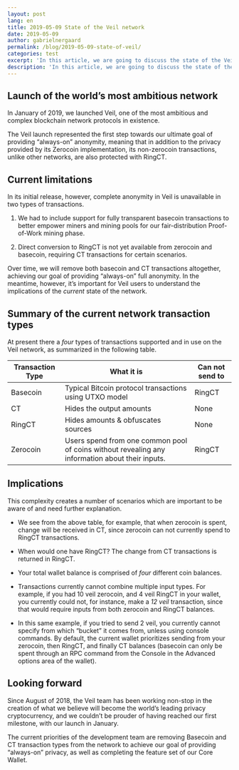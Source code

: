 ```yaml
---
layout: post
lang: en
title: 2019-05-09 State of the Veil network
date: 2019-05-09
author: gabrielnergaard
permalink: /blog/2019-05-09-state-of-veil/
categories: test
excerpt: 'In this article, we are going to discuss the state of the Veil network, including our decision to replace Zerocoin with a new privacy protocol.'
description: 'In this article, we are going to discuss the state of the Veil network, including our decision to replace Zerocoin with a new privacy protocol.'
---
```


## Launch of the world’s most ambitious network

In January of 2019, we launched Veil, one of the most ambitious and complex blockchain network protocols in existence.

The Veil launch represented the first step towards our ultimate goal of providing “always-on” anonymity, meaning that in addition to the privacy provided by its Zerocoin implementation, its non-zerocoin transactions, unlike other networks, are also protected with RingCT.

## Current limitations

In its initial release, however, complete anonymity in Veil is unavailable in two types of transactions. 

1. We had to include support for fully transparent basecoin transactions to better empower miners and mining pools for our fair-distribution Proof-of-Work mining phase. 

2. Direct conversion to RingCT is not yet available from zerocoin and basecoin, requiring CT transactions for certain scenarios.

Over time, we will remove both basecoin and CT transactions altogether, achieving our goal of providing “always-on” full anonymity. In the meantime, however, it’s important for Veil users to understand the implications of the *current* state of the network. 

## Summary of the current network transaction types

At present there a *four* types of transactions supported and in use on the Veil network, as summarized in the following table.

| Transaction Type | What it is | Can not send to |
|----------|-----------|-----------|
| Basecoin | Typical Bitcoin protocol transactions using UTXO model | RingCT |
| CT | Hides the output amounts | None |
| RingCT | Hides amounts & obfuscates sources | None |
| Zerocoin | Users spend from one common pool of coins without revealing any information about their inputs. | RingCT |

## Implications

This complexity creates a number of scenarios which are important to be aware of and need further explanation.

- We see from the above table, for example, that when zerocoin is spent, change will be received in CT, since zerocoin can not currently spend to RingCT transactions.

- When would one have RingCT? The change from CT transactions is returned in RingCT.

- Your total wallet balance is  comprised of *four* different coin balances. 

- Transactions currently cannot combine multiple input types. For example, if you had 10 veil zerocoin, and 4 veil RingCT in your wallet, you currently could not, for instance, make a *12 veil* transaction, since that would require inputs from both zerocoin and RingCT balances.

- In this same example, if you tried to send 2 veil, you currently cannot specify from which “bucket” it comes from, unless using console commands. By default, the current wallet prioritizes sending from your zerocoin, then RingCT, and finally CT balances (basecoin can only be spent through an RPC command from the Console in the Advanced options area of the wallet).

## Looking forward

Since August of 2018, the Veil team has been working non-stop in the creation of what we believe will become the world’s leading privacy cryptocurrency, and we couldn’t be prouder of having reached our first milestone, with our launch in January.

The current priorities of the development team are removing Basecoin and CT transaction types from the network to achieve our goal of providing “always-on” privacy, as well as completing the feature set of our Core Wallet.